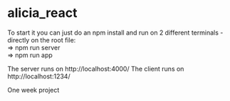 # alicia_react

To start it you can just do an <command> npm install </command> and run on 2 different terminals - directly on the root file: <br />
=>  npm run server <br />
=> npm run app 
 
The server runs on http://localhost:4000/
The client runs on http://localhost:1234/

One week project 
